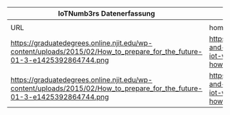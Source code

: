 |IoTNumb3rs Datenerfassung|||||||||||
| ---- | ---- | ---- | ---- | ---- | ---- | ---- | ---- | ---- | ---- | ---- |
||||||||||||
|URL|home_url|filename|device_class|device_count|market_class|market_volume|prognosis_year|publication_year|authorship_class|Dropbox folder|
|https://graduatedegrees.online.njit.edu/wp-content/uploads/2015/02/How_to_prepare_for_the_future-01-3-e1425392864744.png|https://inform.tmforum.org/features-and-analysis/2015/07/the-2020-iot-what-does-it-look-like-and-how-to-prepare-for-it/|file5_How_to_prepare_for_the_future-01-3-e1425392864744.png|||market size|3.04E+12|2020|2015|Freelance Writer and Editor|MariaMarg/20181126-2100|
|https://graduatedegrees.online.njit.edu/wp-content/uploads/2015/02/How_to_prepare_for_the_future-01-3-e1425392864744.png|https://inform.tmforum.org/features-and-analysis/2015/07/the-2020-iot-what-does-it-look-like-and-how-to-prepare-for-it/|file5_How_to_prepare_for_the_future-01-3-e1425392864744.png|generic IoT|1900000000|||2015|2015|Freelance Writer and Editor|MariaMarg/20181126-2100|
